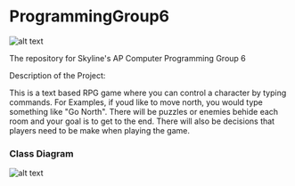 # ProgrammingGroup6
![alt text](https://github.com/bran214/ProgrammingGroup6/raw/main/Images/Icon6.png "ProgrammingGroup6")   

The repository for Skyline's AP Computer Programming Group 6


Description of the Project:

This is a text based RPG game where you can control a character by typing commands. For Examples, if youd like to move north, you would type something like "Go North". There will be puzzles or enemies behide each room and your goal is to get to the end. There will also be decisions that players need to be make when playing the game.


### Class Diagram
![alt text](https://github.com/bran214/ProgrammingGroup6/raw/main/brainstorm/Class%20Diagram.png "Class Diagram")   
